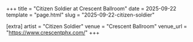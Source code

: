 +++
title = "Citizen Soldier at Crescent Ballroom"
date = 2025-09-22
template = "page.html"
slug = "2025-09-22-citizen-soldier"

[extra]
artist = "Citizen Soldier"
venue = "Crescent Ballroom"
venue_url = "https://www.crescentphx.com/"
+++
